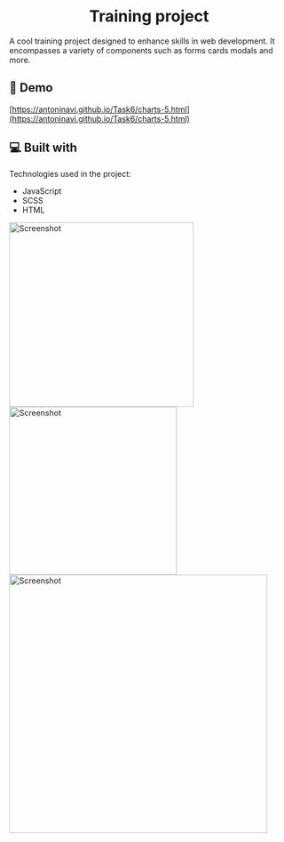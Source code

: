 <h1 align="center" id="title">Training project</h1>

<p id="description">A cool training project designed to enhance skills in web development. It encompasses a variety of components such as forms cards modals and more.</p>

<h2>🚀 Demo</h2>

[https://antoninavi.github.io/Task6/charts-5.html](https://antoninavi.github.io/Task6/charts-5.html)

  
  
<h2>💻 Built with</h2>

Technologies used in the project:

*   JavaScript
*   SCSS
*   HTML

  <img width="332" alt="Screenshot" src="https://github.com/AntoninaVi/Task6/assets/68278960/7e4d6165-592e-458e-b303-94f75d8ff03c">
<img width="302" alt="Screenshot" src="https://github.com/AntoninaVi/Task6/assets/68278960/ac54d6dd-17a5-406f-9287-3be46010885f">
<img width="465" alt="Screenshot" src="https://github.com/AntoninaVi/Task6/assets/68278960/82c824a5-0ff5-41b3-96e5-dd72229c1185">

